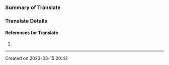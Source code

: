 ### Summary of Translate

### Translate Details

#### References for Translate
1. 

---
Created on 2023-03-15 20:42